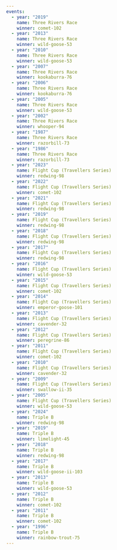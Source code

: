 ```yaml
---
events:
  - year: "2019"
    name: Three Rivers Race
    winner: comet-102
  - year: "2013"
    name: Three Rivers Race
    winner: wild-goose-53
  - year: "2010"
    name: Three Rivers Race
    winner: wild-goose-53
  - year: "2007"
    name: Three Rivers Race
    winner: kookaburra-76
  - year: "2006"
    name: Three Rivers Race
    winner: kookaburra-76
  - year: "2005"
    name: Three Rivers Race
    winner: wild-goose-53
  - year: "2002"
    name: Three Rivers Race
    winner: whooper-94
  - year: "1987"
    name: Three Rivers Race
    winner: razorbill-73
  - year: "1986"
    name: Three Rivers Race
    winner: razorbill-73
  - year: "2023"
    name: Flight Cup (Travellers Series)
    winner: redwing-98
  - year: "2022"
    name: Flight Cup (Travellers Series)
    winner: comet-102
  - year: "2021"
    name: Flight Cup (Travellers Series)
    winner: redwing-98
  - year: "2019"
    name: Flight Cup (Travellers Series)
    winner: redwing-98
  - year: "2018"
    name: Flight Cup (Travellers Series)
    winner: redwing-98
  - year: "2017"
    name: Flight Cup (Travellers Series)
    winner: redwing-98
  - year: "2016"
    name: Flight Cup (Travellers Series)
    winner: wild-goose-53
  - year: "2015"
    name: Flight Cup (Travellers Series)
    winner: comet-102
  - year: "2014"
    name: Flight Cup (Travellers Series)
    winner: emperor-goose-101
  - year: "2013"
    name: Flight Cup (Travellers Series)
    winner: cavender-32
  - year: "2012"
    name: Flight Cup (Travellers Series)
    winner: peregrine-86
  - year: "2011"
    name: Flight Cup (Travellers Series)
    winner: comet-102
  - year: "2010"
    name: Flight Cup (Travellers Series)
    winner: cavender-32
  - year: "2009"
    name: Flight Cup (Travellers Series)
    winner: swallow-ii-35
  - year: "2005"
    name: Flight Cup (Travellers Series)
    winner: wild-goose-53
  - year: "2024"
    name: Triple B
    winner: redwing-98
  - year: "2019"
    name: Triple B
    winner: limelight-45
  - year: "2018"
    name: Triple B
    winner: redwing-98
  - year: "2017"
    name: Triple B
    winner: wild-goose-ii-103
  - year: "2013"
    name: Triple B
    winner: wild-goose-53
  - year: "2012"
    name: Triple B
    winner: comet-102
  - year: "2011"
    name: Triple B
    winner: comet-102
  - year: "1996"
    name: Triple B
    winner: rainbow-trout-75
---
```

